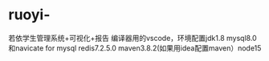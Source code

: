 # ruoyi-
若依学生管理系统+可视化+报告
编译器用的vscode，环境配置jdk1.8 mysql8.0和navicate for mysql redis7.2.5.0 maven3.8.2(如果用idea配置maven）node15
